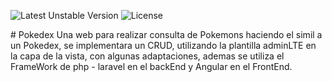 <p>
<img src="https://camo.githubusercontent.com/87b643765c31e066e1adc616b59d1fda9b805665/68747470733a2f2f706f7365722e707567782e6f72672f676c6f7564656d616e732f73686f7070696e67636172742f762f756e737461626c65" alt="Latest Unstable Version" data-canonical-src="" style="max-width:100%;">
<img src="https://camo.githubusercontent.com/7346d52cce96c92cdb854c174f8646567f6f5784/68747470733a2f2f7472617669732d63692e6f72672f4372696e73616e652f4c61726176656c53686f7070696e67636172742e706e673f6272616e63683d6d6173746572" alt="License" data-canonical-src="" style="max-width:100%;">
</p>
# Pokedex
Una web para realizar consulta de Pokemons haciendo el simil a un Pokedex, se implementara un CRUD, utilizando la plantilla adminLTE en la capa de la vista, con algunas adaptaciones, ademas se utiliza el FrameWork de php - laravel en el backEnd y Angular en el FrontEnd.
